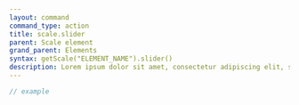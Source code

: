 ```yaml
---
layout: command
command_type: action
title: scale.slider
parent: Scale element
grand_parent: Elements
syntax: getScale("ELEMENT_NAME").slider()
description: Lorem ipsum dolor sit amet, consectetur adipiscing elit, sed do eiusmod tempor incididunt ut labore et dolore magna aliqua. Ut enim ad minim veniam, quis nostrud exercitation ullamco laboris nisi ut aliquip ex ea commodo consequat.
---
```


```javascript
// example
```